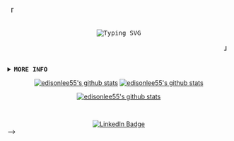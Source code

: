 <!-- GitHub Profile -->
<div align="justify">

<!-- Profile -->
<p align="left"><strong><samp>「</samp></strong></p>
  <p align="center">
    <samp>
      <br>
        <image href="https://git.io/typing-svg"><img src="https://readme-typing-svg.herokuapp.com?font=JetBrains+Mono&duration=4300&pause=1000&color=33FF33&center=true&vCenter=true&width=435&lines=Hello+world%2C+my+name+is+Sergei;I+am+a+self-taught+programmer" alt="Typing SVG">
      <br>
    </samp>
  </p>
<p align="right"><strong><samp>」</samp></strong></p>

<br>

<details>
<summary><samp><b>MORE INFO</b></samp></summary>

<h2></h2><br>

<!-- Contact Me -->
<p align="center">
  <samp>
    [<a  href="https://www.linkedin.com/in/sergei-koshelev-289314153/">LinkedIn</a>]
  </samp>
</p>
  
<h2></h2><br>
  
  <p align="center">
  <samp>
    [TOOLS]
  </samp>
</p>
   <div align="center">
  <img src="https://github.com/devicons/devicon/blob/master/icons/css3/css3-original-wordmark.svg"  title="CSS3" alt="CSS" width="50" height="50"/>&nbsp;
  <img src="https://github.com/devicons/devicon/blob/master/icons/html5/html5-original.svg" title="HTML5" alt="HTML" width="40" height="40"/>&nbsp;
  <img src="https://github.com/devicons/devicon/blob/master/icons/javascript/javascript-original.svg" title="JavaScript" alt="JavaScript" width="40" height="40"/>&nbsp; 
  <img src="https://github.com/devicons/devicon/blob/master/icons/python/python-original.svg" title="Python" **alt="Pythn" width="45" height="45"/>&nbsp;
  <img src="https://github.com/devicons/devicon/blob/master/icons/react/react-original.svg" title="React" alt="React" width="40" height="40"/>&nbsp;
   <img src="https://github.com/devicons/devicon/blob/master/icons/nodejs/nodejs-original.svg" title="NodeJS" alt="NodeJS" width="40" height="40"/>&nbsp;
  <img src="https://github.com/devicons/devicon/blob/master/icons/npm/npm-original-wordmark.svg" title="NPM" alt="NPM" width="40" height="40"/>&nbsp;
  <img src="https://github.com/devicons/devicon/blob/master/icons/sass/sass-original.svg" title="Sass" alt="sass" width="45" height="45"/>&nbsp;
  <img src="https://github.com/devicons/devicon/blob/master/icons/git/git-plain.svg" title="Git" **alt="Git" width="40" height="40"/>&nbsp;
  <img src="https://github.com/devicons/devicon/blob/develop/icons/archlinux/archlinux-original.svg" title="ArchLinux" alt="Linux" width="40" height="40"/>&nbsp;
  <img src="https://github.com/devicons/devicon/blob/master/icons/mongodb/mongodb-original-wordmark.svg" title="MongoDB" **alt="MDB" width="43" height="43"/>
</div>
<h2></h2><br>

  <p align="center">
  <samp>
    [STATS]
  </samp>
</p>
  
<!-- Profile Views Badge -->
<p align="center">
  <a href="https://github.com/SeverusVape"><img src="http://github-readme-streak-stats.herokuapp.com?user=SeverusVape&theme=tokyonight&background=000000" alt="edisonlee55's github stats"></a>
   <a href="https://github.com/SeverusVape"><img src="https://github-readme-stats.vercel.app/api?username=SeverusVape&show_icons=true&theme=tokyonight" alt="edisonlee55's github stats"></a>
</p>

<!-- Github Stats -->
<div align="center">
  <table>
    <tr>
    <a href="https://github.com/SeverusVape"><img src="https://github-readme-stats.vercel.app/api/top-langs/?username=SeverusVape&layout=compact&theme=tokyonight" alt="edisonlee55's github stats"></a>
    </tr>
  </table>
</div>

</details>
</div>

<!--
<h2>
  LANGUAGES AND TOOLS:
</h2>

<div align="center">
  <img src="https://github.com/devicons/devicon/blob/master/icons/css3/css3-original-wordmark.svg"  title="CSS3" alt="CSS" width="50" height="50"/>&nbsp;
  <img src="https://github.com/devicons/devicon/blob/master/icons/html5/html5-original.svg" title="HTML5" alt="HTML" width="40" height="40"/>&nbsp;
  <img src="https://github.com/devicons/devicon/blob/master/icons/javascript/javascript-original.svg" title="JavaScript" alt="JavaScript" width="40" height="40"/>&nbsp;
  <img src="https://github.com/devicons/devicon/blob/master/icons/python/python-original.svg" title="Python" **alt="Pythn" width="45" height="45"/>&nbsp;
  <img src="https://github.com/devicons/devicon/blob/master/icons/react/react-original.svg" title="React" alt="React" width="40" height="40"/>&nbsp;
   <img src="https://github.com/devicons/devicon/blob/master/icons/nodejs/nodejs-original.svg" title="NodeJS" alt="NodeJS" width="40" height="40"/>&nbsp;
  <img src="https://github.com/devicons/devicon/blob/master/icons/npm/npm-original-wordmark.svg" title="NPM" alt="NPM" width="40" height="40"/>&nbsp;
  <img src="https://github.com/devicons/devicon/blob/master/icons/sass/sass-original.svg" title="Sass" alt="sass" width="45" height="45"/>&nbsp;
  <img src="https://github.com/devicons/devicon/blob/master/icons/git/git-plain.svg" title="Git" **alt="Git" width="40" height="40"/>&nbsp;
  <img src="https://github.com/devicons/devicon/blob/develop/icons/archlinux/archlinux-original.svg" title="ArchLinux" alt="Linux" width="40" height="40"/>&nbsp;
  <img src="https://github.com/devicons/devicon/blob/master/icons/mongodb/mongodb-original-wordmark.svg" title="MongoDB" **alt="MDB" width="43" height="43"/>
</div>

---

<h2>
  MY STATS:
</h2>

<!-- [![GitHub Streak](http://github-readme-streak-stats.herokuapp.com?user=SeverusVape&theme=tokyonight&background=000000)](https://git.io/streak-stats)
&nbsp; -->
 <p align="center">
  <a href="https://github.com/SeverusVape"><img src="http://github-readme-streak-stats.herokuapp.com?user=SeverusVape&theme=tokyonight&background=000000" alt="edisonlee55's github stats"></a>
   <a href="https://github.com/SeverusVape"><img src="https://github-readme-stats.vercel.app/api?username=SeverusVape&show_icons=true&theme=tokyonight" alt="edisonlee55's github stats"></a>
</p>
<!-- ![Sergei's GitHub stats](https://github-readme-stats.vercel.app/api?username=SeverusVape&show_icons=true&theme=tokyonight) -->

<!--    [![Top Langs](https://github-readme-stats.vercel.app/api/top-langs/?username=SeverusVape&layout=compact&theme=tokyonight)](https://github.com/SeverusVape/github-readme-stats)
 -->
 <p align="center">
  <a href="https://github.com/SeverusVape"><img src="https://github-readme-stats.vercel.app/api/top-langs/?username=SeverusVape&layout=compact&theme=tokyonight" alt="edisonlee55's github stats"></a>
</p>

&nbsp;

<div id="badges" align="center">
  <a href="https://www.linkedin.com/in/sergei-koshelev-289314153/">
    <img src="https://img.shields.io/badge/LinkedIn-blue?style=flat&logo=linkedin&logoColor=white" alt="LinkedIn Badge" width="100"/>
  </a>
</div>
 -->
